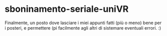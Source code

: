 # sboninamento-seriale-uniVR
Finalmente, un posto dove lasciare i miei appunti fatti (più o meno) bene per i posteri, e permettere (pi facilmente agli altri di sistemare eventuali errori. :)
